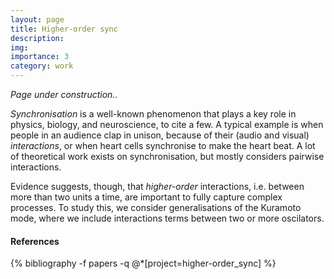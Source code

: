 ```yaml
---
layout: page
title: Higher-order sync
description: 
img: 
importance: 3
category: work
---
```



<script src="https://cdn.jsdelivr.net/npm/p5@1.0.0/lib/p5.js"></script>

*Page under construction..* 

<div id="sketch"> </div>

*Synchronisation* is a well-known phenomenon that plays a key role in physics, biology, and neuroscience, to cite a few. A typical example is when people in an audience clap in unison, because of their (audio and visual) *interactions*, or when heart cells synchronise to make the heart beat. A lot of theoretical work exists on synchronisation, but mostly considers pairwise interactions. 

Evidence suggests, though, that *higher-order* interactions, i.e. between more than two units a time, are important to fully capture complex processes. To study this, we consider generalisations of the Kuramoto mode, where we include interactions terms between two or more oscilators. 

#### References

<div class="publications">
{% bibliography -f papers -q @*[project=higher-order_sync] %}
</div>

<script>
let width;
let height;
let N;
let net;
let d;

function setup() {

  width = 640;
  height = 480;
  let canvas = createCanvas(width, height);
  canvas.parent("sketch");

  net = new Network();
  N = 3; // initial number of nodes
  d = 100; // distance under which to connect nodes

  for (let i = 0; i <= 2; i++) {

    pos = createVector(random(0,width), random(0, height));
    node = new Node(pos);
    net.addNode(node);
  }

  net.update();
  net.display();
}

function draw() {
  background(20);

  if (random(0, 1) < 0.2) {
    net.addNode(new Node());
  }
  net.update();
  net.display();
}

function mouseReleased() {
  pos = createVector(mouseX, mouseY);
  node = new Node(pos);
  net.addNode(node);
  net.update();
  net.display();
}

function distance(node1, node2) {
  let x1 = node1.position.x,
    y1 = node1.position.y,
    x2 = node2.position.x,
    y2 = node2.position.y;
  return dist(x1, y1, x2, y2)
}


class Node {

  constructor() {
    let p = random(0, 1);
    let pos;
    if (p > height / width ) { // left
      pos = createVector(0, random(0, height));
    } else { // top
      pos = createVector(random(0, width), 0);
    }

    let v = random(0.5, 2);
    this.velocity = createVector(v + random(-0.5, 0.5), 2*v);
    this.position = pos;
    this.neighbors = [];

  }

  run() {
    this.position.add(this.velocity);
  }

  isOut() {
    if (this.position.x > width || this.position.y > height) {
      return true;
    } else {
      return false;
    }
  }

  display() {

    stroke("black");
    strokeWeight(1);
    fill(90);
    let r = 15;
    circle(this.position.x, this.position.y, r);
  }

}

class Edge {

  constructor(e1, e2) {
    this.node1 = e1;
    this.node2 = e2;
  }

  display() {
    let x1 = this.node1.position.x,
      y1 = this.node1.position.y,
      x2 = this.node2.position.x,
      y2 = this.node2.position.y;

    
    stroke(100, 100, 200,100);
    strokeWeight(3);
    line(x1, y1, x2, y2);
  }
}

class Triangle {

  constructor(e1, e2, e3) {
    this.node1 = e1;
    this.node2 = e2;
    this.node3 = e3;
  }

  display() {
    let x1 = this.node1.position.x,
      y1 = this.node1.position.y,
      x2 = this.node2.position.x,
      y2 = this.node2.position.y,
      x3 = this.node3.position.x,
      y3 = this.node3.position.y;
     
    strokeWeight(0);
    fill(0, 0, 255, 100);
    triangle(x1, y1, x2, y2, x3, y3);
    }

}

class Network {

  constructor() {
    this.nodes = [];
    this.edges = [];
    this.triangles = [];
  }

  addNode(node) {
    this.nodes.push(node);
  }

  addEdge(edge) {
    this.edges.push(edge);
  }

  addTriangle(triangle) {
    this.triangles.push(triangle);
  }

  run() {
    for (let i = 0; i<=this.nodes.length-1; i++) {
      let node = this.nodes[i];
      node.run();

      if (node.isOut()) {
        this.nodes.splice(i, 1); // delete node
      }
    }
  }

  update() {

    // make nodes move
    this.run();

    // upate edges and triangles accordingly
    this.edges = [];
    this.triangles = [];

    // loop through all possible edges
    for (let i = 0; i<= this.nodes.length - 1; i++) {
      for (let j = 0; j < i; j++) {
        let node1 = this.nodes[i];
        let node2 = this.nodes[j];

        // if nodes are close enough, add edge
        if (distance(node1, node2) <= d) {
          let edge = new Edge(node1, node2);
          this.addEdge(edge);
        }

        // add triangles (not efficient)
        for (let k = 0; k < j; k++) {
            let node3 = this.nodes[k];

            let dist12 = distance(node1, node2);
            let dist23 = distance(node2, node3);
            let dist31 = distance(node3, node1);

            if (dist12 <= d && dist23 <=d && dist31 <=d) {
              let triangle = new Triangle(node1, node2, node3);
              this.addTriangle(triangle);
            }
        }       
      }
    }
  }

  display() {

    // draw triangles
    for (let i = 0; i <= this.triangles.length - 1; i++) {
      let triangle = this.triangles[i];
      triangle.display();
    }

    // draw edges
    for (let i = 0; i <= this.edges.length - 1; i++) {
      let edge = this.edges[i];
      edge.display();
    }
    // draw nodes
    for (let i = 0; i <= this.nodes.length - 1; i++) {
      let node = this.nodes[i];
      node.display();
    }


  }

}
</script>

